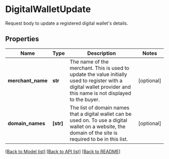 # DigitalWalletUpdate

Request body to update a registered digital wallet's details.

## Properties
Name | Type | Description | Notes
------------ | ------------- | ------------- | -------------
**merchant_name** | **str** | The name of the merchant. This is used to update the value initially used to register with a digital wallet provider and this name is not displayed to the buyer. | [optional] 
**domain_names** | **[str]** | The list of domain names that a digital wallet can be used on. To use a digital wallet on a website, the domain of the site is required to be in this list. | [optional] 

[[Back to Model list]](../README.md#documentation-for-models) [[Back to API list]](../README.md#documentation-for-api-endpoints) [[Back to README]](../README.md)


